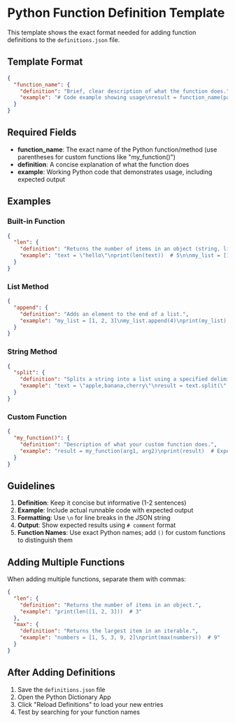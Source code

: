 # Python Function Definition Template

This template shows the exact format needed for adding function definitions to the `definitions.json` file.

## Template Format

```json
{
  "function_name": {
    "definition": "Brief, clear description of what the function does.",
    "example": "# Code example showing usage\nresult = function_name(parameters)\nprint(result)  # Expected output"
  }
}
```

## Required Fields

- **function_name**: The exact name of the Python function/method (use parentheses for custom functions like "my_function()")
- **definition**: A concise explanation of what the function does
- **example**: Working Python code that demonstrates usage, including expected output

## Examples

### Built-in Function
```json
{
  "len": {
    "definition": "Returns the number of items in an object (string, list, tuple, etc.).",
    "example": "text = \"hello\"\nprint(len(text))  # 5\n\nmy_list = [1, 2, 3]\nprint(len(my_list))  # 3"
  }
}
```

### List Method
```json
{
  "append": {
    "definition": "Adds an element to the end of a list.",
    "example": "my_list = [1, 2, 3]\nmy_list.append(4)\nprint(my_list)  # [1, 2, 3, 4]"
  }
}
```

### String Method
```json
{
  "split": {
    "definition": "Splits a string into a list using a specified delimiter.",
    "example": "text = \"apple,banana,cherry\"\nresult = text.split(\",\")\nprint(result)  # ['apple', 'banana', 'cherry']"
  }
}
```

### Custom Function
```json
{
  "my_function()": {
    "definition": "Description of what your custom function does.",
    "example": "result = my_function(arg1, arg2)\nprint(result)  # Expected output"
  }
}
```

## Guidelines

1. **Definition**: Keep it concise but informative (1-2 sentences)
2. **Example**: Include actual runnable code with expected output
3. **Formatting**: Use `\n` for line breaks in the JSON string
4. **Output**: Show expected results using `# comment` format
5. **Function Names**: Use exact Python names; add `()` for custom functions to distinguish them

## Adding Multiple Functions

When adding multiple functions, separate them with commas:

```json
{
  "len": {
    "definition": "Returns the number of items in an object.",
    "example": "print(len([1, 2, 3]))  # 3"
  },
  "max": {
    "definition": "Returns the largest item in an iterable.",
    "example": "numbers = [1, 5, 3, 9, 2]\nprint(max(numbers))  # 9"
  }
}
```

## After Adding Definitions

1. Save the `definitions.json` file
2. Open the Python Dictionary App
3. Click "Reload Definitions" to load your new entries
4. Test by searching for your function names
